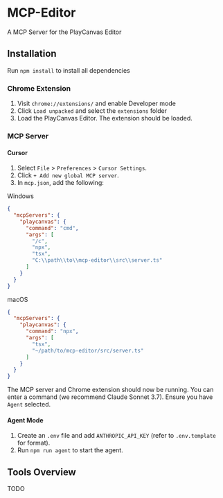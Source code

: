 # MCP-Editor

A MCP Server for the PlayCanvas Editor

## Installation

Run `npm install` to install all dependencies

### Chrome Extension

1. Visit `chrome://extensions/` and enable Developer mode
2. Click `Load unpacked` and select the `extensions` folder
3. Load the PlayCanvas Editor. The extension should be loaded.

### MCP Server

#### Cursor

1. Select `File` > `Preferences` > `Cursor Settings`.
2. Click `+ Add new global MCP server`.
3. In `mcp.json`, add the following:

Windows

```json
{
  "mcpServers": {
    "playcanvas": {
      "command": "cmd",
      "args": [
        "/c",
        "npx",
        "tsx",
        "C:\\path\\to\\mcp-editor\\src\\server.ts"
      ]
    }
  }
}
```

macOS

```json
{
  "mcpServers": {
    "playcanvas": {
      "command": "npx",
      "args": [
        "tsx",
        "~/path/to/mcp-editor/src/server.ts"
      ]
    }
  }
}
```

The MCP server and Chrome extension should now be running. You can enter a command (we recommend Claude Sonnet 3.7). Ensure you have `Agent` selected.

#### Agent Mode

1. Create an `.env` file and add `ANTHROPIC_API_KEY` (refer to `.env.template` for format).
2. Run `npm run agent` to start the agent.

## Tools Overview

TODO

